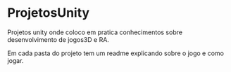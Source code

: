 # ProjetosUnity
Projetos unity onde coloco em pratica conhecimentos sobre desenvolvimento de jogos3D  e RA.

Em cada pasta do projeto tem um readme explicando sobre o jogo e como jogar.
